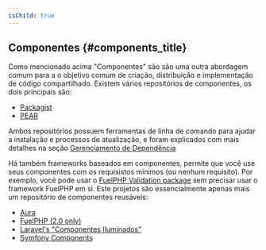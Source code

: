 ```yaml
---
isChild: true
---
```


## Componentes {#components_title}

Como mencionado acima "Componentes" são são uma outra abordagem comum para a o objetivo comum de criação, distribuição
e implementação de código compartilhado. Existem vários repositórios de componentes, os dois principais são:

* [Packagist](/#composer_and_packagist)
* [PEAR](/#pear)

Ambos repositórios possuem ferramentas de linha de comando para ajudar a instalação e processos de atualização,
e foram explicados com mais detalhes na seção [Gerenciamento de Dependência][dm]

Há também frameworks baseados em componentes, permite que você use seus componentes com os requisistos mínimos (ou
nenhum requisito). Por exemplo, você pode usar o  [FuelPHP Validation package][fuelval] sem precisar usar o framework
FuelPHP em si. Este projetos são essencialmente apenas mais um repositório de componentes reusáveis:

  [dm]: /#dependency_management
  [fuelval]: https://github.com/fuelphp/validation

* [Aura](http://auraphp.github.com/)
* [FuelPHP (2.0 only)](https://github.com/fuelphp)
* [Laravel's "Componentes Iluminados"](https://github.com/illuminate)
* [Symfony Components](http://symfony.com/doc/current/components/index.html)
